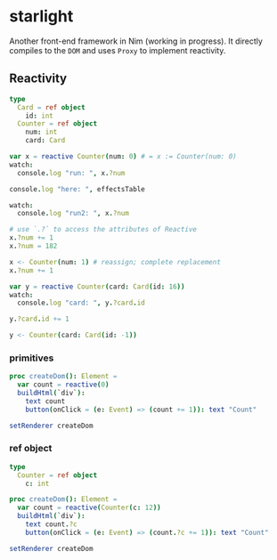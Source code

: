 # starlight
Another front-end framework in Nim (working in progress). It directly compiles to the `DOM` and uses `Proxy` to implement reactivity.

## Reactivity

```nim
type
  Card = ref object
    id: int
  Counter = ref object
    num: int
    card: Card

var x = reactive Counter(num: 0) # = x := Counter(num: 0)
watch:
  console.log "run: ", x.?num

console.log "here: ", effectsTable

watch:
  console.log "run2: ", x.?num

# use `.?` to access the attributes of Reactive
x.?num += 1
x.?num = 182

x <- Counter(num: 1) # reassign; complete replacement
x.?num += 1

var y = reactive Counter(card: Card(id: 16))
watch:
  console.log "card: ", y.?card.id

y.?card.id += 1

y <- Counter(card: Card(id: -1)) 
```

### primitives
```nim
proc createDom(): Element =
  var count = reactive(0)
  buildHtml(`div`):
    text count
    button(onClick = (e: Event) => (count += 1)): text "Count"

setRenderer createDom
```

### ref object
```nim
type
  Counter = ref object
    c: int

proc createDom(): Element =
  var count = reactive(Counter(c: 12))
  buildHtml(`div`):
    text count.?c
    button(onClick = (e: Event) => (count.?c += 1)): text "Count"

setRenderer createDom
```
